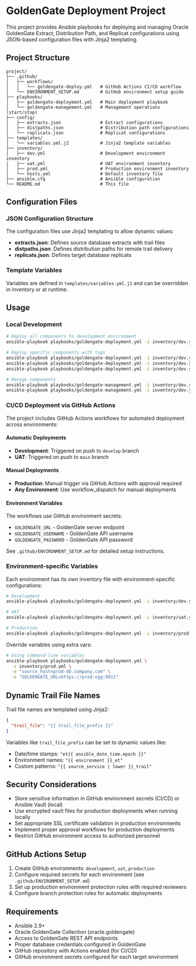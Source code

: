 # GoldenGate Deployment Project


This project provides Ansible playbooks for deploying and managing Oracle GoldenGate Extract, Distribution Path, and Replicat configurations using JSON-based configuration files with Jinja2 templating.


## Project Structure

```
project/
├── .github/
│   ├── workflows/
│   │   └── goldengate-deploy.yml   # GitHub Actions CI/CD workflow
│   └── ENVIRONMENT_SETUP.md        # GitHub environment setup guide
├── playbooks/
│   ├── goldengate-deployment.yml   # Main deployment playbook
│   └── goldengate-management.yml   # Management operations (start/stop)
├── config/
│   ├── extracts.json               # Extract configurations
│   ├── distpaths.json              # Distribution path configurations
│   └── replicats.json              # Replicat configurations
├── templates/
│   └── variables.yml.j2            # Jinja2 template variables
├── inventory/
│   ├── dev.yml                     # Development environment inventory
│   ├── uat.yml                     # UAT environment inventory
│   ├── prod.yml                    # Production environment inventory
│   └── hosts.yml                   # Default inventory file
├── ansible.cfg                     # Ansible configuration
└── README.md                       # This file
```

## Configuration Files

### JSON Configuration Structure

The configuration files use Jinja2 templating to allow dynamic values:

- **extracts.json**: Defines source database extracts with trail files
- **distpaths.json**: Defines distribution paths for remote trail delivery  
- **replicats.json**: Defines target database replicats

### Template Variables

Variables are defined in `templates/variables.yml.j2` and can be overridden in inventory or at runtime.

## Usage

### Local Development

```bash
# Deploy all components to development environment
ansible-playbook playbooks/goldengate-deployment.yml -i inventory/dev.yml

# Deploy specific components with tags
ansible-playbook playbooks/goldengate-deployment.yml -i inventory/dev.yml --tags extract
ansible-playbook playbooks/goldengate-deployment.yml -i inventory/dev.yml --tags distpath  
ansible-playbook playbooks/goldengate-deployment.yml -i inventory/dev.yml --tags replicat

# Manage components
ansible-playbook playbooks/goldengate-management.yml -i inventory/dev.yml -e "action=started"
ansible-playbook playbooks/goldengate-management.yml -i inventory/dev.yml -e "action=stopped component=extracts"
```

### CI/CD Deployment via GitHub Actions

The project includes GitHub Actions workflows for automated deployment across environments:

#### Automatic Deployments
- **Development**: Triggered on push to `develop` branch
- **UAT**: Triggered on push to `main` branch

#### Manual Deployments
- **Production**: Manual trigger via GitHub Actions with approval required
- **Any Environment**: Use workflow_dispatch for manual deployments

#### Environment Variables
The workflows use GitHub environment secrets:
- `GOLDENGATE_URL` - GoldenGate server endpoint
- `GOLDENGATE_USERNAME` - GoldenGate API username  
- `GOLDENGATE_PASSWORD` - GoldenGate API password

See `.github/ENVIRONMENT_SETUP.md` for detailed setup instructions.

### Environment-specific Variables

Each environment has its own inventory file with environment-specific configurations:

```bash
# Development
ansible-playbook playbooks/goldengate-deployment.yml -i inventory/dev.yml

# UAT
ansible-playbook playbooks/goldengate-deployment.yml -i inventory/uat.yml

# Production
ansible-playbook playbooks/goldengate-deployment.yml -i inventory/prod.yml
```

Override variables using extra vars:

```bash
# Using command-line variables
ansible-playbook playbooks/goldengate-deployment.yml \
  -i inventory/prod.yml \
  -e "source_host=prod-db.company.com" \
  -e "GOLDENGATE_URL=https://prod-ogg:9011"
```

## Dynamic Trail File Names

Trail file names are templated using Jinja2:

```json
{
  "trail_file": "{{ trail_file_prefix }}"
}
```

Variables like `trail_file_prefix` can be set to dynamic values like:
- Date/time stamps: `"et{{ ansible_date_time.epoch }}"`
- Environment names: `"{{ environment }}_et"`
- Custom patterns: `"{{ source_service | lower }}_trail"`

## Security Considerations

- Store sensitive information in GitHub environment secrets (CI/CD) or Ansible Vault (local)
- Use encrypted vault files for production deployments when running locally
- Set appropriate SSL certificate validation in production environments
- Implement proper approval workflows for production deployments
- Restrict GitHub environment access to authorized personnel

## GitHub Actions Setup

1. Create GitHub environments: `development`, `uat`, `production`
2. Configure required secrets for each environment (see `.github/ENVIRONMENT_SETUP.md`)
3. Set up production environment protection rules with required reviewers
4. Configure branch protection rules for automatic deployments

## Requirements

- Ansible 2.9+
- Oracle GoldenGate Collection (oracle.goldengate)
- Access to GoldenGate REST API endpoints
- Proper database credentials configured in GoldenGate
- GitHub repository with Actions enabled (for CI/CD)
- GitHub environment secrets configured for each target environment